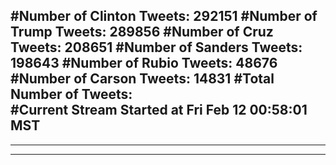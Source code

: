#Number of Clinton Tweets: 292151
#Number of Trump Tweets: 289856
#Number of Cruz Tweets: 208651
#Number of Sanders Tweets: 198643
#Number of Rubio Tweets: 48676
#Number of Carson Tweets: 14831
#Total Number of Tweets:  
#Current Stream Started at Fri Feb 12 00:58:01 MST
---
---
---
